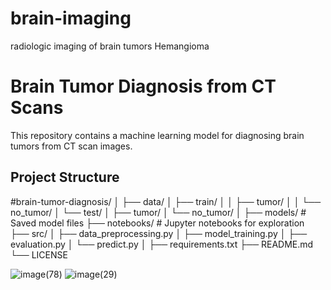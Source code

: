 # brain-imaging
radiologic imaging of brain tumors
Hemangioma

# Brain Tumor Diagnosis from CT Scans

This repository contains a machine learning model for diagnosing brain tumors from CT scan images.

## Project Structure
#brain-tumor-diagnosis/
│
├── data/
│   ├── train/
│   │   ├── tumor/
│   │   └── no_tumor/
│   └── test/
│       ├── tumor/
│       └── no_tumor/
│
├── models/                # Saved model files
├── notebooks/             # Jupyter notebooks for exploration
├── src/
│   ├── data_preprocessing.py
│   ├── model_training.py
│   ├── evaluation.py
│   └── predict.py
│
├── requirements.txt
├── README.md
└── LICENSE













![image(78)](https://github.com/user-attachments/assets/71417ed4-f064-4474-8967-86f3ef83e15d) 
               ![image(29)](https://github.com/user-attachments/assets/a6e483c1-984b-47e9-8439-27eac4732394)


